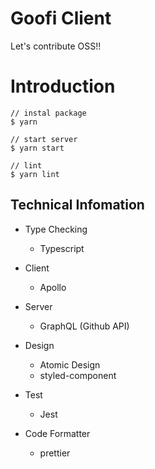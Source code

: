 # Goofi Client

Let's contribute OSS!!

# Introduction

```
// instal package
$ yarn

// start server
$ yarn start

// lint
$ yarn lint
```

## Technical Infomation

- Type Checking

  - Typescript

- Client

  - Apollo

- Server

  - GraphQL (Github API)

- Design

  - Atomic Design
  - styled-component

- Test

  - Jest

- Code Formatter

  - prettier
